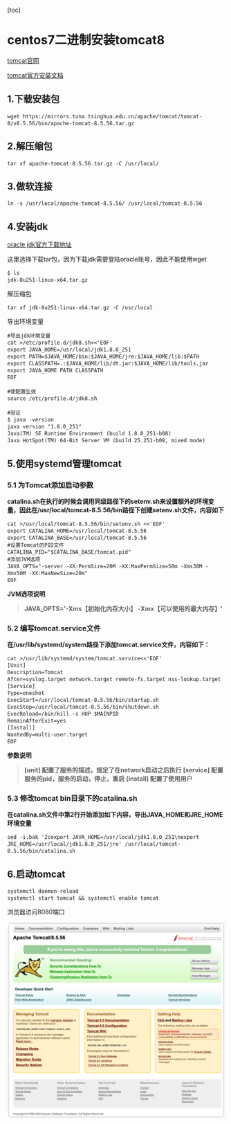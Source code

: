[toc]



# centos7二进制安装tomcat8

[tomcat官网](https://tomcat.apache.org/)



[tomcat官方安装文档](https://tomcat.apache.org/tomcat-8.5-doc/RUNNING.txt)



## 1.下载安装包

```shell
wget https://mirrors.tuna.tsinghua.edu.cn/apache/tomcat/tomcat-8/v8.5.56/bin/apache-tomcat-8.5.56.tar.gz
```



## 2.解压缩包

```shell
tar xf apache-tomcat-8.5.56.tar.gz -C /usr/local/
```



## 3.做软连接

```shell
ln -s /usr/local/apache-tomcat-8.5.56/ /usr/local/tomcat-8.5.56
```



## 4.安装jdk

[oracle jdk官方下载地址](https://www.oracle.com/java/technologies/javase-downloads.html)



这里选择下载tar包，因为下载jdk需要登陆oracle账号，因此不能使用wget

```shell
$ ls 
jdk-8u251-linux-x64.tar.gz
```



解压缩包

```shell
tar xf jdk-8u251-linux-x64.tar.gz -C /usr/local
```



导出环境变量

```shell
#导出jdk环境变量
cat >/etc/profile.d/jdk8.sh<<'EOF'
export JAVA_HOME=/usr/local/jdk1.8.0_251
export PATH=$JAVA_HOME/bin:$JAVA_HOME/jre:$JAVA_HOME/lib:$PATH
export CLASSPATH=.:$JAVA_HOME/lib/dt.jar:$JAVA_HOME/lib/tools.jar
export JAVA_HOME PATH CLASSPATH
EOF

#使配置生效
source /etc/profile.d/jdk8.sh

#验证
$ java -version
java version "1.8.0_251"
Java(TM) SE Runtime Environment (build 1.8.0_251-b08)
Java HotSpot(TM) 64-Bit Server VM (build 25.251-b08, mixed mode)
```



## 5.使用systemd管理tomcat

### 5.1 为Tomcat添加启动参数

**catalina.sh在执行的时候会调用同级路径下的setenv.sh来设置额外的环境变量，因此在/usr/local/tomcat-8.5.56/bin路径下创建setenv.sh文件，内容如下**

```shell
cat >/usr/local/tomcat-8.5.56/bin/setenv.sh <<'EOF' 
export CATALINA_HOME=/usr/local/tomcat-8.5.56
export CATALINA_BASE=/usr/local/tomcat-8.5.56
#设置Tomcat的PID文件
CATALINA_PID="$CATALINA_BASE/tomcat.pid"
#添加JVM选项
JAVA_OPTS="-server -XX:PermSize=20M -XX:MaxPermSize=50m -Xms30M -Xmx50M -XX:MaxNewSize=20m"
EOF
```

**JVM选项说明**

> **JAVA_OPTS='-Xms【初始化内存大小】 -Xmx【可以使用的最大内存】'**



### 5.2 编写tomcat.service文件

**在/usr/lib/systemd/system路径下添加tomcat.service文件，内容如下：**

```shell
cat >/usr/lib/systemd/system/tomcat.service<<'EOF'
[Unit] 
Description=Tomcat 
After=syslog.target network.target remote-fs.target nss-lookup.target 
[Service] 
Type=oneshot 
ExecStart=/usr/local/tomcat-8.5.56/bin/startup.sh 
ExecStop=/usr/local/tomcat-8.5.56/bin/shutdown.sh 
ExecReload=/bin/kill -s HUP $MAINPID 
RemainAfterExit=yes 
[Install] 
WantedBy=multi-user.target
EOF
```

**参数说明**

> **[unit]	配置了服务的描述，规定了在network启动之后执行**
> **[service]	配置服务的pid，服务的启动，停止，重启**
> **[install]	配置了使用用户**



### 5.3 修改tomcat bin目录下的catalina.sh

**在catalina.sh文件中第2行开始添加如下内容，导出JAVA_HOME和JRE_HOME环境变量**

```shell
sed -i.bak '2cexport JAVA_HOME=/usr/local/jdk1.8.0_251\nexport JRE_HOME=/usr/local/jdk1.8.0_251/jre' /usr/local/tomcat-8.5.56/bin/catalina.sh
```



## 6.启动tomcat

```shell
systemctl daemon-reload
systemctl start tomcat && systemctl enable tomcat
```



浏览器访问8080端口

![iShot2020-06-2309.17.30](https://raw.githubusercontent.com/pptfz/picgo-images/master/img/iShot2020-06-2309.17.30.png)

